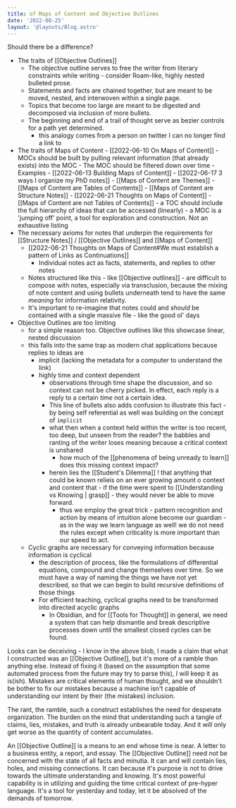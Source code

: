 ```yaml
---
title: of Maps of Content and Objective Outlines
date: '2022-08-25'
layout: '@layouts/Blog.astro'
---
```


Should there be a difference?

- The traits of [[Objective Outlines]]
	- The objective outline serves to free the writer from literary constraints while writing - consider Roam-like, highly nested bulleted prose.
	- Statements and facts are chained together, but are meant to be moved, nested, and interwoven within a single page. 
	- Topics that become too large are meant to be digested and decomposed via inclusion of more bullets. 
	- The beginning and end of a trail of thought serve as bezier controls for a path yet determined.
		- this analogy comes from a person on twitter I can no longer find a link to
- The traits of Maps of Content
		- [[2022-06-10 On Maps of Content]]
			- MOCs should be built by pulling relevant information (that already exists) into the MOC
			- The MOC should be filtered down over time
		- Examples - [[2022-06-13 Building Maps of Content]]
		- [[2022-06-17 3 ways I organize my PhD notes]]
			- [[Maps of Content are Themes]]
			- [[Maps of Content are Tables of Contents]]
			- [[Maps of Content are Structure Notes]]
		- [[2022-06-21 Thoughts on Maps of Content]]
			-[[Maps of Content are not Tables of Contents]]
				- a TOC should include the full hierarchy of ideas that can be accessed (linearly)
				- a MOC is a 'jumping off' point, a tool for exploration and construction. Not an exhaustive listing
- The necessary axioms for notes that underpin the requirements for [[Structure Notes]] / [[Objective Outlines]] and [[Maps of Content]]
	- [[2022-06-21 Thoughts on Maps of Content#We must establish a pattern of Links as Continuations]]
		- Individual notes act as facts, statements, and replies to other notes
	- Notes structured like this - like [[Objective outlines]] - are difficult to compose with notes, especially via transclusion, because the mixing of note content and using bullets underneath tend to have the same _meaning_ for information relativity.
	- It's important to re-imagine that notes could and _should_ be contained with a single massive file - like the good ol' days
- Objective Outlines are too limiting
	- for a simple reason too. Objective outlines like this showcase linear, nested discussion
	- this falls into the same trap as modern chat applications because replies to ideas are 
		- implicit (lacking the metadata for a computer to understand the link)
		- highly time and context dependent
			- observations through time shape the discussion, and so context can not be cherry picked. In effect, each reply is a reply to a certain _time_ not a certain idea.
			- This line of bullets also adds confusion to illustrate this fact - by being self referential as well was building on the concept of `implicit`
			- what then when a context held within the writer is too recent, too deep, but unseen from the reader? the babbles and ranting of the writer loses meaning because a critical context is unshared
				- how much of the [[phenomena of being unready to learn]] does this missing context impact?
			- herein lies the [[Student's Dilemma]] ! that anything that could be known relieis on an ever growing amount o context and content that - if the time were spent to [[Understanding vs Knowing | grasp]] - they would never be able to move forward.
				- thus we employ the great trick - pattern recognition and action by means of intuition alone become our guardian - as in the way we learn language as well! we do not need the rules except when criticality is more important than our speed to act.
	- Cyclic graphs are necessary for conveying information because information is cyclical
		- the description of process, like the formulations of differential equations, compound and change themselves over time. So we must have a way of naming the things we have not yet described, so that we can begin to build recursive definitions of those things
		- For efficient teaching, cyclical graphs need to be transformed into directed acyclic graphs
			- In Obsidian, and for [[Tools for Thought]] in general, we need a system that can help dismantle and break descriptive processes down until the smallest closed cycles can be found.

Looks can be deceiving - I know in the above blob, I made a claim that what I constructed was an [[Objective Outline]], but it's more of a ramble than anything else. Instead of fixing it (based on the assumption that some automated process from the future may try to parse this), I will keep it as is(ish). Mistakes are critical elements of human thought, and we shouldn't be bother to fix our mistakes because a machine isn't capable of understanding our intent by their (the mistakes) inclusion.

The rant, the ramble, such a construct establishes the need for desperate organization. 
The burden on the mind that understanding such a tangle of claims, lies, mistakes, and truth is already unbearable today.
And it will only get worse as the quantity of content accumulates.

An [[Objective Outline]] is a means to an end whose time is near. A letter to a business entity, a report, and essay. 
The [[Objective Outline]] need not be concerned with the state of all facts and minutia.
It can and will contain lies, holes, and missing connections.
It can because it's purpose is not to drive towards the ultimate understanding and knowing.
It's most powerful capability is in utilizing and guiding the time critical context of pre-hyper language.
It's a tool for yesterday and today, let it be absolved of the demands of tomorrow.